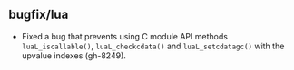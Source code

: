 ## bugfix/lua

* Fixed a bug that prevents using C module API methods `luaL_iscallable()`,
  `luaL_checkcdata()` and `luaL_setcdatagc()` with the upvalue indexes
  (gh-8249).
